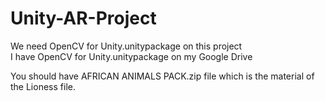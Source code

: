# Unity-AR-Project


We need OpenCV for Unity.unitypackage on this project </br>
I have OpenCV for Unity.unitypackage on my Google Drive</br>

You should have AFRICAN ANIMALS PACK.zip file which is the material of the Lioness file.</br>
